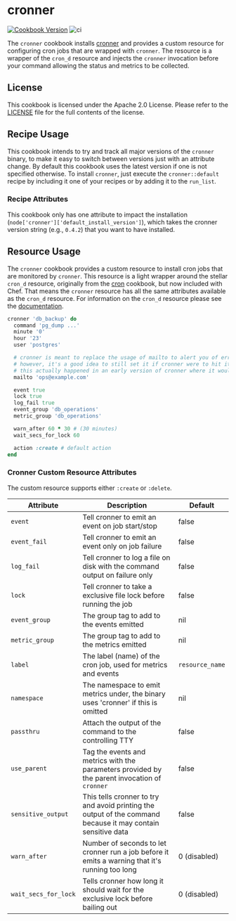 # cronner

[![Cookbook Version](https://img.shields.io/cookbook/v/cronner.svg)](https://supermarket.chef.io/cookbooks/cronner)
![ci](https://github.com/theckman/cookbook-cronner/workflows/ci/badge.svg)

The `cronner` cookbook installs [cronner](https://github.com/theckman/cronner)
and provides a custom resource for configuring cron jobs that are wrapped with `cronner`.
The resource is a wrapper of the `cron_d` resource and injects the `cronner` invocation
before your command allowing the status and metrics to be collected.

## License

This cookbook is licensed under the Apache 2.0 License. Please refer to
the [LICENSE](https://github.com/theckman/cookbook-cronner/blob/master/LICENSE)
file for the full contents of the license.

## Recipe Usage

This cookbook intends to try and track all major versions of the `cronner`
binary, to make it easy to switch between versions just with an attribute
change. By default this cookbook uses the latest version if one is not specified
otherwise. To install `cronner`, just execute the `cronner::default` recipe by
including it one of your recipes or by adding it to the `run_list`.

### Recipe Attributes

This cookbook only has one attribute to impact the installation
(`node['cronner']['default_install_version']`), which takes the cronner version
string (e.g., `0.4.2`) that you want to have installed.

## Resource Usage

The `cronner` cookbook provides a custom resource to install cron jobs that are monitored
by `cronner`. This resource is a light wrapper around the stellar `cron_d` resource, originally from
the [cron](https://supermarket.chef.io/cookbooks/cron) cookbook, but now included with Chef. That means the
`cronner` resource has all the same attributes available as the `cron_d` resource. For
information on the `cron_d` resource please see the [documentation](http://docs.chef.io/resource_cron_d.html).

```ruby
cronner 'db_backup' do
  command 'pg_dump ...'
  minute '0'
  hour '23'
  user 'postgres'

  # cronner is meant to replace the usage of mailto to alert you of errors or problems
  # however, it's a good idea to still set it if cronner were to hit its own internal issues
  # this actually happened in an early version of cronner where it would randomly hit a stdlib bug
  mailto 'ops@example.com'

  event true
  lock true
  log_fail true
  event_group 'db_operations'
  metric_group 'db_operations'

  warn_after 60 * 30 # (30 minutes)
  wait_secs_for_lock 60

  action :create # default action
end
```

### Cronner Custom Resource Attributes

The custom resource supports either `:create` or `:delete`.

| Attribute            | Description                                                                                                  | Default         |
| ---------            | -----------                                                                                                  | -------         |
| `event`              | Tell cronner to emit an event on job start/stop                                                              | false           |
| `event_fail`         | Tell cronner to emit an event only on job failure                                                            | false           |
| `log_fail`           | Tell cronner to log a file on disk with the command output on failure only                                   | false           |
| `lock`               | Tell cronner to take a exclusive file lock before running the job                                            | false           |
| `event_group`        | The group tag to add to the events emitted                                                                   | nil             |
| `metric_group`       | The group tag to add to the metrics emitted                                                                  | nil             |
| `label`              | The label (name) of the cron job, used for metrics and events                                                | `resource_name` |
| `namespace`          | The namespace to emit metrics under, the binary uses 'cronner' if this is omitted                            | nil             |
| `passthru`           | Attach the output of the command to the controlling TTY                                                      | false           |
| `use_parent`         | Tag the events and metrics with the parameters provided by the parent invocation of `cronner`                | false           |
| `sensitive_output`   | This tells cronner to try and avoid printing the output of the command because it may contain sensitive data | false           |
| `warn_after`         | Number of seconds to let cronner run a job before it emits a warning that it's running too long              | 0 (disabled)    |
| `wait_secs_for_lock` | Tells cronner how long it should wait for the exclusive lock before bailing out                              | 0 (disabled)    |
